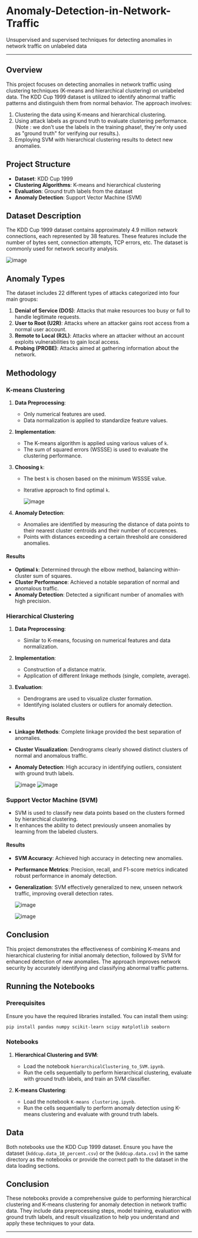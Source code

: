# Anomaly-Detection-in-Network-Traffic
Unsupervised and supervised techniques for detecting anomalies in network traffic on unlabeled data


---


## Overview

This project focuses on detecting anomalies in network traffic using clustering techniques (K-means and hierarchical clustering) on unlabeled data. The KDD Cup 1999 dataset is utilized to identify abnormal traffic patterns and distinguish them from normal behavior. The approach involves:

1. Clustering the data using K-means and hierarchical clustering.
2. Using attack labels as ground truth to evaluate clustering performance.
  (Note : we don't use the labels in the training phase!, they're only used as "ground truth" for verifying our results.).
4. Employing SVM with hierarchical clustering results to detect new anomalies.

## Project Structure

- **Dataset**: KDD Cup 1999
- **Clustering Algorithms**: K-means and hierarchical clustering
- **Evaluation**: Ground truth labels from the dataset
- **Anomaly Detection**: Support Vector Machine (SVM)

## Dataset Description

The KDD Cup 1999 dataset contains approximately 4.9 million network connections, each represented by 38 features. These features include the number of bytes sent, connection attempts, TCP errors, etc. The dataset is commonly used for network security analysis.   


![image](https://github.com/najwanaamane/Anomaly-Detection-in-Network-Traffic/assets/86806375/260d98b2-3aae-41aa-b205-9ffd158b7280)


## Anomaly Types

The dataset includes 22 different types of attacks categorized into four main groups:

1. **Denial of Service (DOS)**: Attacks that make resources too busy or full to handle legitimate requests.
2. **User to Root (U2R)**: Attacks where an attacker gains root access from a normal user account.
3. **Remote to Local (R2L)**: Attacks where an attacker without an account exploits vulnerabilities to gain local access.
4. **Probing (PROBE)**: Attacks aimed at gathering information about the network.

## Methodology

### K-means Clustering

1. **Data Preprocessing**:
    - Only numerical features are used.
    - Data normalization is applied to standardize feature values.

2. **Implementation**:
    - The K-means algorithm is applied using various values of `k`.
    - The sum of squared errors (WSSSE) is used to evaluate the clustering performance.

3. **Choosing `k`**:
    - The best `k` is chosen based on the minimum WSSSE value.
    - Iterative approach to find optimal `k`.
  
      ![image](https://github.com/najwanaamane/Anomaly-Detection-in-Network-Traffic/assets/86806375/2f0e5d49-b740-4acb-b212-847471b05b4c)

  
      

4. **Anomaly Detection**:
    - Anomalies are identified by measuring the distance of data points to their nearest cluster centroids and their number of occurences.
    - Points with distances exceeding a certain threshold are considered anomalies.

#### Results

- **Optimal `k`**: Determined through the elbow method, balancing within-cluster sum of squares.
- **Cluster Performance**: Achieved a notable separation of normal and anomalous traffic.
- **Anomaly Detection**: Detected a significant number of anomalies with high precision.

### Hierarchical Clustering

1. **Data Preprocessing**:
    - Similar to K-means, focusing on numerical features and data normalization.

2. **Implementation**:
    - Construction of a distance matrix.
    - Application of different linkage methods (single, complete, average).

3. **Evaluation**:
    - Dendrograms are used to visualize cluster formation.
    - Identifying isolated clusters or outliers for anomaly detection.

#### Results

- **Linkage Methods**: Complete linkage provided the best separation of anomalies.
- **Cluster Visualization**: Dendrograms clearly showed distinct clusters of normal and anomalous traffic.
- **Anomaly Detection**: High accuracy in identifying outliers, consistent with ground truth labels.

  ![image](https://github.com/najwanaamane/Anomaly-Detection-in-Network-Traffic/assets/86806375/555af7c5-b63c-455c-aec1-09a897d7e360)
  ![image](https://github.com/najwanaamane/Anomaly-Detection-in-Network-Traffic/assets/86806375/6e6760b7-7171-438c-af42-620661c91b56)




### Support Vector Machine (SVM)

- SVM is used to classify new data points based on the clusters formed by hierarchical clustering.
- It enhances the ability to detect previously unseen anomalies by learning from the labeled clusters.

#### Results

- **SVM Accuracy**: Achieved high accuracy in detecting new anomalies.
- **Performance Metrics**: Precision, recall, and F1-score metrics indicated robust performance in anomaly detection.
- **Generalization**: SVM effectively generalized to new, unseen network traffic, improving overall detection rates.

  ![image](https://github.com/najwanaamane/Anomaly-Detection-in-Network-Traffic/assets/86806375/d59a731f-81d3-4e9c-b69e-3a22bb9fa2bd)

  ![image](https://github.com/najwanaamane/Anomaly-Detection-in-Network-Traffic/assets/86806375/48c992e0-3372-495c-ba3f-9bf7725b68b9)



## Conclusion

This project demonstrates the effectiveness of combining K-means and hierarchical clustering for initial anomaly detection, followed by SVM for enhanced detection of new anomalies. The approach improves network security by accurately identifying and classifying abnormal traffic patterns.

## Running the Notebooks

### Prerequisites

Ensure you have the required libraries installed. You can install them using:

```bash
pip install pandas numpy scikit-learn scipy matplotlib seaborn
```

### Notebooks

1. **Hierarchical Clustering and SVM**:
    - Load the notebook `hierarchicalClustering_to_SVM.ipynb`.
    - Run the cells sequentially to perform hierarchical clustering, evaluate with ground truth labels, and train an SVM classifier.

2. **K-means Clustering**:
    - Load the notebook `K-means clustering.ipynb`.
    - Run the cells sequentially to perform anomaly detection using K-means clustering and evaluate with ground truth labels.

## Data

Both notebooks use the KDD Cup 1999 dataset. Ensure you have the dataset (`kddcup.data_10_percent.csv`) or the (`kddcup.data.csv`) in the same directory as the notebooks or provide the correct path to the dataset in the data loading sections.

## Conclusion

These notebooks provide a comprehensive guide to performing hierarchical clustering and K-means clustering for anomaly detection in network traffic data. They include data preprocessing steps, model training, evaluation with ground truth labels, and result visualization to help you understand and apply these techniques to your data.


---

